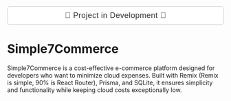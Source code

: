 <div style="
    background: #fff; 
    padding: 10px 20px; 
    font-size: 18px; 
    text-align: center; 
    color: #333; 
    border-radius: 6px; 
    font-family: Helvetica, Arial, sans-serif;
    letter-spacing: 0.5px;
    border: 1px solid #ccc;
">
    🚧 Project in Development 🚧
</div>



# Simple7Commerce

Simple7Commerce is a cost-effective e-commerce platform designed for developers who want to minimize cloud expenses. Built with Remix (Remix is simple, 90% is React Router), Prisma, and SQLite, it ensures simplicity and functionality while keeping cloud costs exceptionally low.

